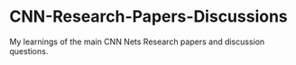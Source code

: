 # CNN-Research-Papers-Discussions
My learnings of the main CNN Nets Research papers and discussion questions.

